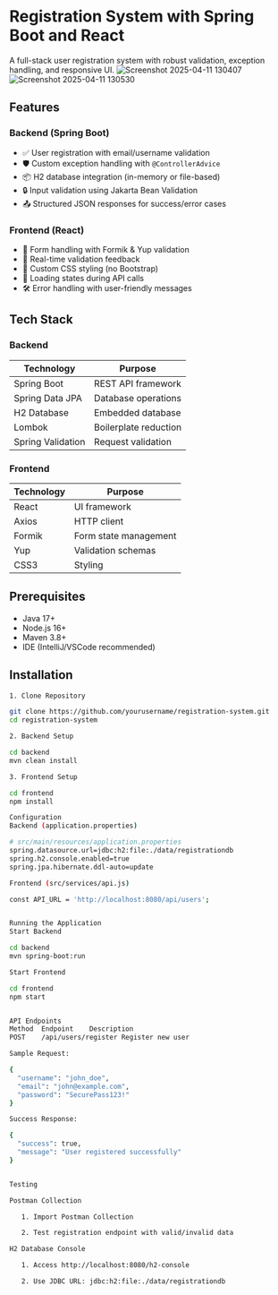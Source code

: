 # Registration System with Spring Boot and React

A full-stack user registration system with robust validation, exception handling, and responsive UI.
![Screenshot 2025-04-11 130407](https://github.com/user-attachments/assets/8a6a5130-7cf4-4284-a5e9-f3629a0f242d)
![Screenshot 2025-04-11 130530](https://github.com/user-attachments/assets/4e67eb2a-f275-463b-a6e4-4601987f9cda)




## Features

### Backend (Spring Boot)
- ✅ User registration with email/username validation  
- 🛡️ Custom exception handling with `@ControllerAdvice`  
- 📦 H2 database integration (in-memory or file-based)  
- 🔒 Input validation using Jakarta Bean Validation  
- 📤 Structured JSON responses for success/error cases  

### Frontend (React)
- 📝 Form handling with Formik & Yup validation  
- 🚦 Real-time validation feedback  
- 💅 Custom CSS styling (no Bootstrap)  
- 🚦 Loading states during API calls  
- 🛠️ Error handling with user-friendly messages  

## Tech Stack

### Backend
| Technology | Purpose |
|------------|---------|
| Spring Boot | REST API framework |
| Spring Data JPA | Database operations |
| H2 Database | Embedded database |
| Lombok | Boilerplate reduction |
| Spring Validation | Request validation |

### Frontend
| Technology | Purpose |
|------------|---------|
| React | UI framework |
| Axios | HTTP client |
| Formik | Form state management |
| Yup | Validation schemas |
| CSS3 | Styling |

## Prerequisites

- Java 17+
- Node.js 16+
- Maven 3.8+
- IDE (IntelliJ/VSCode recommended)

## Installation

```bash
1. Clone Repository

git clone https://github.com/yourusername/registration-system.git
cd registration-system

2. Backend Setup

cd backend
mvn clean install

3. Frontend Setup

cd frontend
npm install

Configuration
Backend (application.properties)

# src/main/resources/application.properties
spring.datasource.url=jdbc:h2:file:./data/registrationdb
spring.h2.console.enabled=true
spring.jpa.hibernate.ddl-auto=update

Frontend (src/services/api.js)

const API_URL = 'http://localhost:8080/api/users';


Running the Application
Start Backend

cd backend
mvn spring-boot:run

Start Frontend

cd frontend
npm start


API Endpoints
Method	Endpoint	Description
POST	/api/users/register	Register new user

Sample Request:

{
  "username": "john_doe",
  "email": "john@example.com",
  "password": "SecurePass123!"
}

Success Response:

{
  "success": true,
  "message": "User registered successfully"
}


Testing

Postman Collection

   1. Import Postman Collection

   2. Test registration endpoint with valid/invalid data

H2 Database Console

   1. Access http://localhost:8080/h2-console

   2. Use JDBC URL: jdbc:h2:file:./data/registrationdb
